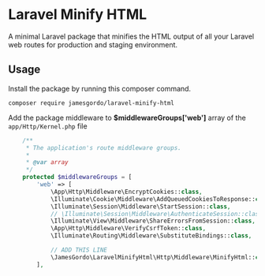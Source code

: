 # Laravel Minify HTML
A minimal Laravel package that minifies the HTML output of all your Laravel web routes for production and staging environment.

## Usage
Install the package by running this composer command.
```console
composer require jamesgordo/laravel-minify-html
```
Add the package middleware to **$middlewareGroups['web']** array of the `app/Http/Kernel.php` file
```php
    /**
     * The application's route middleware groups.
     *
     * @var array
     */
    protected $middlewareGroups = [
        'web' => [
            \App\Http\Middleware\EncryptCookies::class,
            \Illuminate\Cookie\Middleware\AddQueuedCookiesToResponse::class,
            \Illuminate\Session\Middleware\StartSession::class,
            // \Illuminate\Session\Middleware\AuthenticateSession::class,
            \Illuminate\View\Middleware\ShareErrorsFromSession::class,
            \App\Http\Middleware\VerifyCsrfToken::class,
            \Illuminate\Routing\Middleware\SubstituteBindings::class,

            // ADD THIS LINE
            \JamesGordo\LaravelMinifyHtml\Http\Middleware\MinifyHtml::class,
        ],

```
